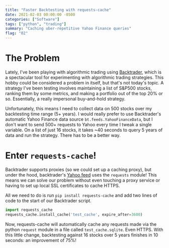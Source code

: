 ```yaml
---
title: "Faster Backtesting with requests-cache"
date: 2021-02-03 00:00:00 -0500
categories: ["Software"]
tags: ["python", "trading"]
summary: "Caching uber-repetitive Yahoo Finance queries"
flag: "02"
---
```


# The Problem

Lately, I've been playing with algorithmic trading using [Backtrader](https://www.backtrader.com/), which is a spectacular tool for experimenting with algorithmic trading strategies. This hobby could be considered a problem in itself, but that's not today's topic. A strategy I've been testing involves maintaining a list of S&P500 stocks, ranking them by some metrics, and making a portfolio out of the top 20% or so. Essentially, a really impersonal buy-and-hold strategy.

Unfortunately, this means I need to collect data on 500 stocks over my backtesting time range (5+ years). I would really prefer to use Backtrader's automatic Yahoo Finance data source `bt.feeds.YahooFinanceData`, but I don't want to send 500+ requests to Yahoo every time I tweak a single variable. On a list of just 16 stocks, it takes ~40 seconds to query 5 years of data and run the strategy. There has to be a better way.

# Enter `requests-cache`!

Backtrader supports proxies (so we could set up a caching proxy), but under the hood, backtrader's [Yahoo feed](https://github.com/mementum/backtrader/blob/master/backtrader/feeds/yahoo.py) uses the `requests` module! This means we can solve our problem without even touching a proxy service or having to set up local SSL certificates to cache HTTPS.

All we need to do is run `pip install requests-cache` and add two lines of code to the start of our Backtrader script.

```python
import requests_cache
requests_cache.install_cache('test_cache', expire_after=3600)
```

Now, requests-cache will automatically cache any requests made via the python `request` module in a file called `test_cache.sqlite`. Even HTTPS. With this little change, backtesting against 16 stocks over 5 years finishes in 10 seconds: an improvement of 75%!
